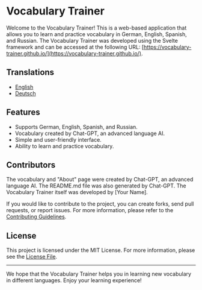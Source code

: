 # Vocabulary Trainer

Welcome to the Vocabulary Trainer! This is a web-based application that allows you to learn and practice vocabulary in German, English, Spanish, and Russian. The Vocabulary Trainer was developed using the Svelte framework and can be accessed at the following URL: [https://vocabulary-trainer.github.io/](https://vocabulary-trainer.github.io/).

## Translations

- [English](README.md)
- [Deutsch](docs/README_de.md)

## Features

- Supports German, English, Spanish, and Russian.
- Vocabulary created by Chat-GPT, an advanced language AI.
- Simple and user-friendly interface.
- Ability to learn and practice vocabulary.

## Contributors

The vocabulary and "About" page were created by Chat-GPT, an advanced language AI. The README.md file was also generated by Chat-GPT. The Vocabulary Trainer itself was developed by [Your Name].

If you would like to contribute to the project, you can create forks, send pull requests, or report issues. For more information, please refer to the [Contributing Guidelines](CONTRIBUTING.md).

## License

This project is licensed under the MIT License. For more information, please see the [License File](LICENSE.md).

---

We hope that the Vocabulary Trainer helps you in learning new vocabulary in different languages. Enjoy your learning experience!
